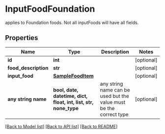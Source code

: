 # InputFoodFoundation

applies to Foundation foods. Not all inputFoods will have all fields.

## Properties
Name | Type | Description | Notes
------------ | ------------- | ------------- | -------------
**id** | **int** |  | [optional] 
**food_description** | **str** |  | [optional] 
**input_food** | [**SampleFoodItem**](SampleFoodItem.md) |  | [optional] 
**any string name** | **bool, date, datetime, dict, float, int, list, str, none_type** | any string name can be used but the value must be the correct type | [optional]

[[Back to Model list]](../README.md#documentation-for-models) [[Back to API list]](../README.md#documentation-for-api-endpoints) [[Back to README]](../README.md)


